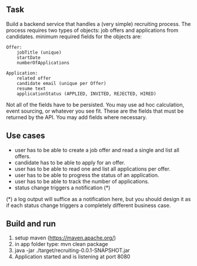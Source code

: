 ## Task

Build a backend service that handles a (very simple) recruiting process. The process requires two types of objects: job offers and applications from candidates.
minimum required fields for the objects are:

    Offer:
        jobTitle (unique)
        startDate
        numberOfApplications

    Application:
        related offer
        candidate email (unique per Offer)
        resume text
        applicationStatus (APPLIED, INVITED, REJECTED, HIRED)
Not all of the fields have to be persisted. You may use ad hoc calculation, event sourcing, or whatever you see fit. These are the fields that must be returned by the API. You may add fields where necessary.

## Use cases

- user has to be able to create a job offer and read a single and list all offers.
- candidate has to be able to apply for an offer.
- user has to be able to read one and list all applications per offer.
- user has to be able to progress the status of an application.
- user has to be able to track the number of applications.
- status change triggers a notification (*)

(*) a log output will suffice as a notification here, but you should design it as if each status change triggers a completely different business case.

## Build and run
 1. setup maven (https://maven.apache.org/)
 2. in app folder type: mvn clean package
 3. java -jar ./target/recruiting-0.0.1-SNAPSHOT.jar
 4. Application started and is listening at port 8080
